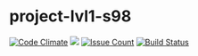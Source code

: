 # project-lvl1-s98
[![Code Climate](https://codeclimate.com/github/marksaponenko/project-lvl1-s98/badges/gpa.svg)](https://codeclimate.com/github/marksaponenko/project-lvl1-s98)
<a href="https://codeclimate.com/github/marksaponenko/project-lvl1-s98/coverage"><img src="https://codeclimate.com/github/marksaponenko/project-lvl1-s98/badges/coverage.svg" /></a>
[![Issue Count](https://codeclimate.com/github/marksaponenko/project-lvl1-s98/badges/issue_count.svg)](https://codeclimate.com/github/marksaponenko/project-lvl1-s98)
[![Build Status](https://travis-ci.org/marksaponenko/project-lvl1-s98.svg?branch=master)](https://travis-ci.org/marksaponenko/project-lvl1-s98)
